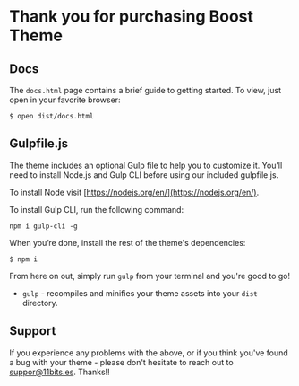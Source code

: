 # Thank you for purchasing Boost Theme #

## Docs

The `docs.html` page contains a brief guide to getting started.  To view, just open in your favorite browser:

```
$ open dist/docs.html
```

## Gulpfile.js

The theme includes an optional Gulp file to help you to customize it. You’ll need to install Node.js and Gulp CLI before using our included gulpfile.js.

To install Node visit [https://nodejs.org/en/](https://nodejs.org/en/).

To install Gulp CLI, run the following command:

```
npm i gulp-cli -g
```

When you’re done, install the rest of the theme's dependencies:

```
$ npm i
```

From here on out, simply run `gulp` from your terminal and you're good to go!

+ `gulp` - recompiles and minifies your theme assets into your `dist` directory.

## Support

If you experience any problems with the above, or if you think you've found a bug with your theme - please don't hesitate to reach out to suppor@11bits.es. Thanks!!
